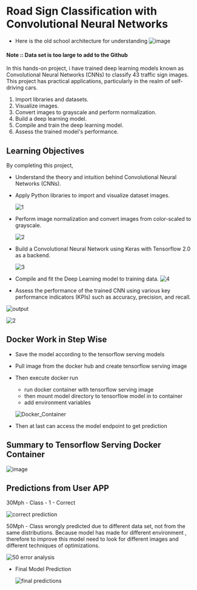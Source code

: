 # Road Sign Classification with Convolutional Neural Networks

- Here is the old school architecture for understanding
  ![image](https://github.com/Venura-94/Road-Sign-Classification-with-CNN/assets/137409412/6e0b12ee-1d02-4662-bc09-438a46cecb74)

#### Note :: Data set is too large to add to the Github 

In this hands-on project, i have trained deep learning models known as Convolutional Neural Networks (CNNs) to classify 43 traffic sign images. 
This project has practical applications, particularly in the realm of self-driving cars.

1. Import libraries and datasets.
2. Visualize images.
3. Convert images to grayscale and perform normalization.
4. Build a deep learning model.
5. Compile and train the deep learning model.
6. Assess the trained model's performance.

## Learning Objectives

By completing this project,

- Understand the theory and intuition behind Convolutional Neural Networks (CNNs).


- Apply Python libraries to import and visualize dataset images.

  ![1](https://github.com/Venura-94/Road-Sign-Classification-with-CNN/assets/137409412/15fe588c-8b25-41f8-9795-f5b617701efb)


- Perform image normalization and convert images from color-scaled to grayscale.

  ![2](https://github.com/Venura-94/Road-Sign-Classification-with-CNN/assets/137409412/27bf7cdc-4a1f-4168-ac29-61f3db2319a5)


- Build a Convolutional Neural Network using Keras with Tensorflow 2.0 as a backend.

  ![3](https://github.com/Venura-94/Road-Sign-Classification-with-CNN/assets/137409412/a30e51e9-a115-4238-a480-e21f0a19339c)



- Compile and fit the Deep Learning model to training data.
  ![4](https://github.com/Venura-94/Road-Sign-Classification-with-CNN/assets/137409412/99fb1594-9092-4366-8a3a-bb16d4c4381c)



- Assess the performance of the trained CNN using various key performance indicators (KPIs) such as accuracy, precision, and recall.


![output](https://github.com/Venura-94/Road-Sign-Classification-with-CNN/assets/137409412/b8fb4d00-4b88-4ec5-9301-3596e3ae8dbe)


![2](https://github.com/Venura-94/Road-Sign-Classification-with-CNN/assets/137409412/5874cf04-cf2a-4945-83c9-bd05f39d8374)


## Docker Work in Step Wise

- Save the model according to the tensorflow serving models

- Pull image from the docker hub and create tensorflow serving image

- Then execute docker run
   - run docker container with tensorflow serving image
   - then mount model directory to tensorflow model in to container
   - add environment variables
 
    ![Docker_Container](https://github.com/Venura-94/Road-Sign-Classification-with-CNN/assets/137409412/43a9c53d-9aaf-4594-8267-e135ecac7d4d)


- Then at last can access the model endpoint to get prediction

## Summary to Tensorflow Serving Docker Container

![image](https://github.com/Venura-94/Road-Sign-Classification-with-CNN/assets/137409412/4ea86e60-41d8-4548-b446-82dc825ce26e)


## Predictions from User APP 

30Mph - Class - 1 - Correct 

![correct prediction](https://github.com/Venura-94/Road-Sign-Classification-with-CNN/assets/137409412/dc94fd37-127e-4db8-8571-cdbfa06669da)


50Mph - Class wrongly predicted due to different data set, not from the same distributions. Because model has made for different environment , therefore to improve this model need to look for different images and different techniques of optimizations.


![50 error analysis](https://github.com/Venura-94/Road-Sign-Classification-with-CNN/assets/137409412/f62da88b-1564-4b9f-8c32-cac43f0aebb7)


- Final Model Prediction

  ![final predictions](https://github.com/Venura-94/Road-Sign-Classification-with-CNN/assets/137409412/7b3ace88-8c2d-4f82-94b7-108e7c1bb659)
